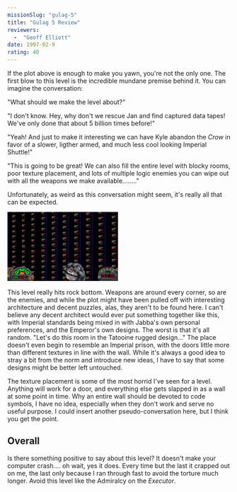 ```yaml
---
missionSlug: "gulag-5"
title: "Gulag 5 Review"
reviewers: 
  -  "Geoff Elliott"
date: 1997-02-9
rating: 40
---
```


If the plot above is enough to make you yawn, you're not the only one. The first blow to this level is the incredible mundane premise behind it. You can imagine the conversation:

"What should we make the level about?"

"I don't know. Hey, why don't we rescue Jan and find captured data tapes! We've only done that about 5 billion times before!"

"Yeah! And just to make it interesting we can have Kyle abandon the *Crow* in favor of a slower, ligther armed, and much less cool looking Imperial Shuttle!"

"This is going to be great! We can also fill the entire level with blocky rooms, poor texture placement, and lots of multiple logic enemies you can wipe out with all the weapons we make available........"

Unfortunately, as weird as this conversation might seem, it's really all that can be expected.

![Gulag 5 screenshot](./gulag5.png "Well... to each their own, I guess.")

This level really hits rock bottom. Weapons are around every corner, so are the enemies, and while the plot might have been pulled off with interesting architecture and decent puzzles, alas, they aren't to be found here. I can't believe any decent architect would ever put something together like this, with Imperial standards being mixed in with Jabba's own personal preferences, and the Emperor's own designs. The worst is that it's all random. "Let's do this room in the Tatooine rugged design..." The place doesn't even begin to resemble an Imperial prison, with the doors little more than different textures in line with the wall. While it's always a good idea to stray a bit from the norm and introduce new ideas, I have to say that some designs might be better left untouched.

The texture placement is some of the most horrid I've seen for a level. Anything will work for a door, and everything else gets slapped in as a wall at some point in time. Why an entire wall should be devoted to code symbols, I have no idea, especially when they don't work and serve no useful purpose. I could insert another pseudo-conversation here, but I think you get the point.

## Overall

Is there something positive to say about this level? It doesn't make your computer crash.... oh wait, yes it does. Every time but the last it crapped out on me, the last only because I ran through fast to avoid the torture much longer. Avoid this level like the Admiralcy on the *Executor*.

